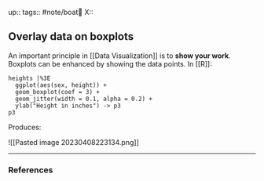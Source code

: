 up::
tags:: #note/boat🚤 
X:: 

## Overlay data on boxplots

An important principle in [[Data Visualization]] is to __show your work__. Boxplots can be enhanced by showing the data points. In [[R]]:

```
heights |%3E
  ggplot(aes(sex, height)) +
  geom_boxplot(coef = 3) +
  geom_jitter(width = 0.1, alpha = 0.2) +
  ylab("Height in inches") -> p3
p3
```

Produces:

![[Pasted image 20230408223134.png]]

---
### References

